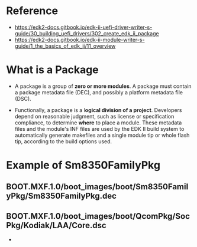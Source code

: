 # Reference
- https://edk2-docs.gitbook.io/edk-ii-uefi-driver-writer-s-guide/30_building_uefi_drivers/302_create_edk_ii_package
- https://edk2-docs.gitbook.io/edk-ii-module-writer-s-guide/1_the_basics_of_edk_ii/11_overview

# What is a Package

- A package is a group of **zero or more modules**. A package must contain a package metadata file (DEC), and possibly a platform metadata file (DSC).

- Functionally, a package is a l**ogical division of a project**. Developers depend on reasonable judgment, such as license or specification compliance, to determine **where** to place a module. These metadata files and the module's INF files are used by the EDK II build system to automatically generate makefiles and a single module tip or whole flash tip, according to the build options used.

# Example of Sm8350FamilyPkg
## BOOT.MXF.1.0/boot_images/boot/Sm8350FamilyPkg/Sm8350FamilyPkg.dec


## BOOT.MXF.1.0/boot_images/boot/QcomPkg/SocPkg/Kodiak/LAA/Core.dsc
- 
